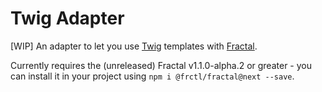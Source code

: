 # Twig Adapter

[WIP] An adapter to let you use [Twig](https://github.com/twigjs/twig.js) templates with [Fractal](http://github.com/frctl/fractal).

Currently requires the (unreleased) Fractal v1.1.0-alpha.2 or greater - you can install it in your project using `npm i @frctl/fractal@next --save`.
